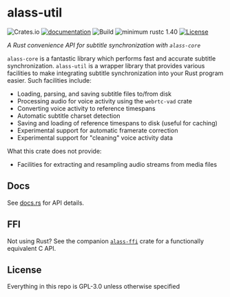 # alass-util

![Crates.io](https://img.shields.io/crates/v/alass-util)
[![documentation](https://docs.rs/alass-util/badge.svg)](https://docs.rs/alass-util)
![Build](https://github.com/Wsiegenthaler/alass-util/workflows/Build/badge.svg)
![minimum rustc 1.40](https://img.shields.io/badge/rustc-1.40+-red.svg)
[![License](https://img.shields.io/badge/License-GPL--3.0-blue.svg)](https://opensource.org/licenses/GPL-3.0)

*A Rust convenience API for subtitle synchronization with `alass-core`*

`alass-core` is a fantastic library which performs fast and accurate subtitle synchronization. `alass-util` is a wrapper library that provides various facilities to make integrating subtitle synchronization into your Rust program easier. Such facilities include:

* Loading, parsing, and saving subtitle files to/from disk
* Processing audio for voice activity using the `webrtc-vad` crate
* Converting voice activity to reference timespans
* Automatic subtitle charset detection
* Saving and loading of reference timespans to disk (useful for caching)
* Experimental support for automatic framerate correction
* Experimental support for "cleaning" voice activity data

What this crate does not provide:
* Facilities for extracting and resampling audio streams from media files

## Docs

See [docs.rs](https://docs.rs/alass-util) for API details.

## FFI

Not using Rust? See the companion [`alass-ffi`](https://github.com/wsiegenthaler/alass-ffi/tree/master/ffi) crate for a functionally equivalent C API.

## License

Everything in this repo is GPL-3.0 unless otherwise specified

